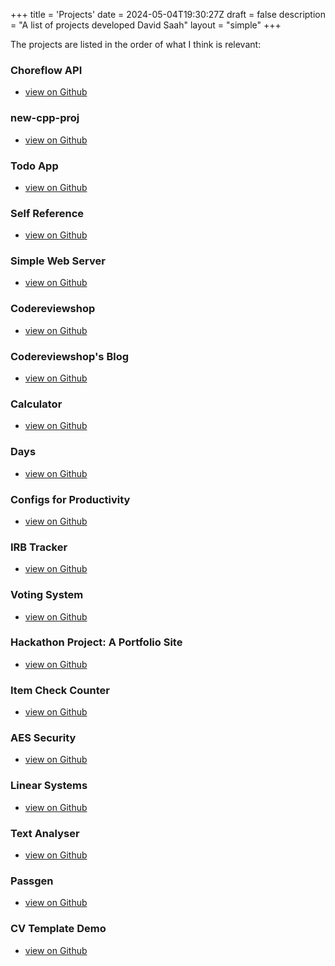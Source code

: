 +++
title = 'Projects'
date = 2024-05-04T19:30:27Z
draft = false
description = "A list of projects developed David Saah"
layout = "simple"
+++

The projects are listed in the order of what I think is relevant:

### Choreflow API

- [view on Github](https://github.com/DaveSaah/choreflow-api)

### new-cpp-proj

- [view on Github](https://github.com/DaveSaah/new-cpp-proj)

### Todo App

- [view on Github](https://github.com/project-graveyard/todo-app)

### Self Reference

- [view on Github](https://github.com/project-graveyard/Self-Reference)

### Simple Web Server

- [view on Github](https://github.com/DaveSaah/simple-web-server)

### Codereviewshop

- [view on Github](https://github.com/project-graveyard/codereviewshop)

### Codereviewshop's Blog

- [view on Github](https://github.com/project-graveyard/blog)

### Calculator

- [view on Github](https://github.com/project-graveyard/Calculator)

### Days

- [view on Github](https://github.com/project-graveyard/days)

### Configs for Productivity

- [view on Github](https://github.com/DaveSaah/dotfiles)

### IRB Tracker

- [view on Github](https://github.com/boring-school-work/irb-tracker)

### Voting System

- [view on Github](https://github.com/project-graveyard/voting-system)

### Hackathon Project: A Portfolio Site

- [view on Github](https://github.com/project-graveyard/portfolio)

### Item Check Counter

- [view on Github](https://github.com/project-graveyard/Item-Check)

### AES Security

- [view on Github](https://github.com/project-graveyard/AES_Security)

### Linear Systems

- [view on Github](https://github.com/project-graveyard/linear-systems)

### Text Analyser

- [view on Github](https://github.com/project-graveyard/Text-Analyser)

### Passgen

- [view on Github](https://github.com/project-graveyard/passgen)

### CV Template Demo

- [view on Github](https://github.com/boring-school-work/cv-template-demo)
